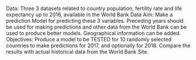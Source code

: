 Data: Three 3 datasets related to country population, fertility rate and life expectancy up to 2016, available in the World Bank Data
Aim: Make a prediction Model for predicting these 3 variables.
Preceding years should be used for making predictions and other data from the World Bank can be used to produce better models. Geographical information can be added.
Objectives:  Produce a model to be TESTED for 10 randomly selected countries to make predictions for 2017, and optionally for 2018. Compare the results with actual historical data from the World Bank Site.

